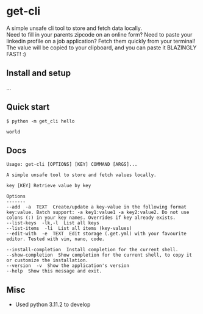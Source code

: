 # get-cli
A simple unsafe cli tool to store and fetch data locally.    
Need to fill in your parents zipcode on an online form? Need to paste your linkedin profile on a job application? Fetch them quickly from your terminal! The value will be copied to your clipboard, and you can paste it BLAZINGLY FAST! :)

## Install and setup
...

## Quick start
```properties
$ python -m get_cli hello

world
```

## Docs
```shell
Usage: get-cli [OPTIONS] [KEY] COMMAND [ARGS]...

A simple unsafe tool to store and fetch values locally.                                                             
                                                                                                              
key [KEY] Retrieve value by key

Options
-------
--add  -a  TEXT  Create/update a key-value in the following format key:value. Batch support: -a key1:value1 -a key2:value2. Do not use colons (:) in your key names. Overrides if key already exists.
--list-keys  -lk,-l  List all keys
--list-items  -li  List all items (key-values)
--edit-with  -e  TEXT  Edit storage (.get.yml) with your favourite editor. Tested with vim, nano, code.

--install-completion  Install completion for the current shell.
--show-completion  Show completion for the current shell, to copy it or customize the installation.
--version  -v  Show the application's version
--help  Show this message and exit.
```

## Misc
- Used python 3.11.2 to develop